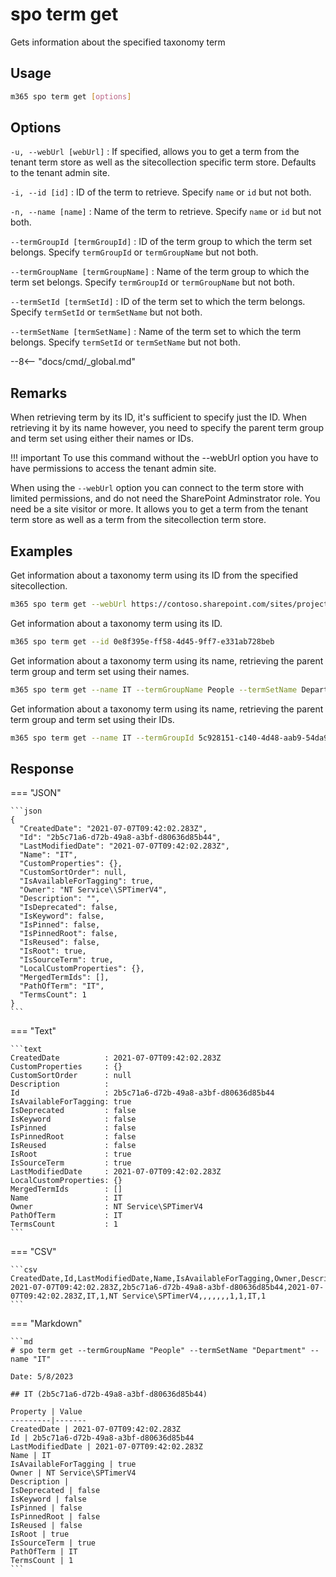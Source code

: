 # spo term get

Gets information about the specified taxonomy term

## Usage

```sh
m365 spo term get [options]
```

## Options

`-u, --webUrl [webUrl]`
: If specified, allows you to get a term from the tenant term store as well as the sitecollection specific term store. Defaults to the tenant admin site.

`-i, --id [id]`
: ID of the term to retrieve. Specify `name` or `id` but not both.

`-n, --name [name]`
: Name of the term to retrieve. Specify `name` or `id` but not both.

`--termGroupId [termGroupId]`
: ID of the term group to which the term set belongs. Specify `termGroupId` or `termGroupName` but not both.

`--termGroupName [termGroupName]`
: Name of the term group to which the term set belongs. Specify `termGroupId` or `termGroupName` but not both.

`--termSetId [termSetId]`
: ID of the term set to which the term belongs. Specify `termSetId` or `termSetName` but not both.

`--termSetName [termSetName]`
: Name of the term set to which the term belongs. Specify `termSetId` or `termSetName` but not both.

--8<-- "docs/cmd/_global.md"

## Remarks

When retrieving term by its ID, it's sufficient to specify just the ID. When retrieving it by its name however, you need to specify the parent term group and term set using either their names or IDs.

!!! important
    To use this command without the --webUrl option you have to have permissions to access the tenant admin site.
    
When using the `--webUrl` option you can connect to the term store with limited permissions, and do not need the SharePoint Adminstrator role. You need be a site visitor or more. It allows you to get a term from the tenant term store as well as a term from the sitecollection term store.

## Examples

Get information about a taxonomy term using its ID from the specified sitecollection.

```sh
m365 spo term get --webUrl https://contoso.sharepoint.com/sites/project-x --id 0e8f395e-ff58-4d45-9ff7-e331ab728beb
```

Get information about a taxonomy term using its ID.

```sh
m365 spo term get --id 0e8f395e-ff58-4d45-9ff7-e331ab728beb
```

Get information about a taxonomy term using its name, retrieving the parent term group and term set using their names.

```sh
m365 spo term get --name IT --termGroupName People --termSetName Department
```

Get information about a taxonomy term using its name, retrieving the parent term group and term set using their IDs.

```sh
m365 spo term get --name IT --termGroupId 5c928151-c140-4d48-aab9-54da901c7fef --termSetId 8ed8c9ea-7052-4c1d-a4d7-b9c10bffea6f
```

## Response

=== "JSON"

    ```json
    {
      "CreatedDate": "2021-07-07T09:42:02.283Z",
      "Id": "2b5c71a6-d72b-49a8-a3bf-d80636d85b44",
      "LastModifiedDate": "2021-07-07T09:42:02.283Z",
      "Name": "IT",
      "CustomProperties": {},
      "CustomSortOrder": null,
      "IsAvailableForTagging": true,
      "Owner": "NT Service\\SPTimerV4",
      "Description": "",
      "IsDeprecated": false,
      "IsKeyword": false,
      "IsPinned": false,
      "IsPinnedRoot": false,
      "IsReused": false,
      "IsRoot": true,
      "IsSourceTerm": true,
      "LocalCustomProperties": {},
      "MergedTermIds": [],
      "PathOfTerm": "IT",
      "TermsCount": 1
    }
    ```

=== "Text"

    ```text
    CreatedDate          : 2021-07-07T09:42:02.283Z
    CustomProperties     : {}
    CustomSortOrder      : null
    Description          :
    Id                   : 2b5c71a6-d72b-49a8-a3bf-d80636d85b44
    IsAvailableForTagging: true
    IsDeprecated         : false
    IsKeyword            : false
    IsPinned             : false
    IsPinnedRoot         : false
    IsReused             : false
    IsRoot               : true
    IsSourceTerm         : true
    LastModifiedDate     : 2021-07-07T09:42:02.283Z
    LocalCustomProperties: {}
    MergedTermIds        : []
    Name                 : IT
    Owner                : NT Service\SPTimerV4
    PathOfTerm           : IT
    TermsCount           : 1
    ```

=== "CSV"

    ```csv
    CreatedDate,Id,LastModifiedDate,Name,IsAvailableForTagging,Owner,Description,IsDeprecated,IsKeyword,IsPinned,IsPinnedRoot,IsReused,IsRoot,IsSourceTerm,PathOfTerm,TermsCount
    2021-07-07T09:42:02.283Z,2b5c71a6-d72b-49a8-a3bf-d80636d85b44,2021-07-07T09:42:02.283Z,IT,1,NT Service\SPTimerV4,,,,,,,1,1,IT,1
    ```

=== "Markdown"

    ```md
    # spo term get --termGroupName "People" --termSetName "Department" --name "IT"

    Date: 5/8/2023

    ## IT (2b5c71a6-d72b-49a8-a3bf-d80636d85b44)

    Property | Value
    ---------|-------
    CreatedDate | 2021-07-07T09:42:02.283Z
    Id | 2b5c71a6-d72b-49a8-a3bf-d80636d85b44
    LastModifiedDate | 2021-07-07T09:42:02.283Z
    Name | IT
    IsAvailableForTagging | true
    Owner | NT Service\SPTimerV4
    Description |
    IsDeprecated | false
    IsKeyword | false
    IsPinned | false
    IsPinnedRoot | false
    IsReused | false
    IsRoot | true
    IsSourceTerm | true
    PathOfTerm | IT
    TermsCount | 1
    ```
